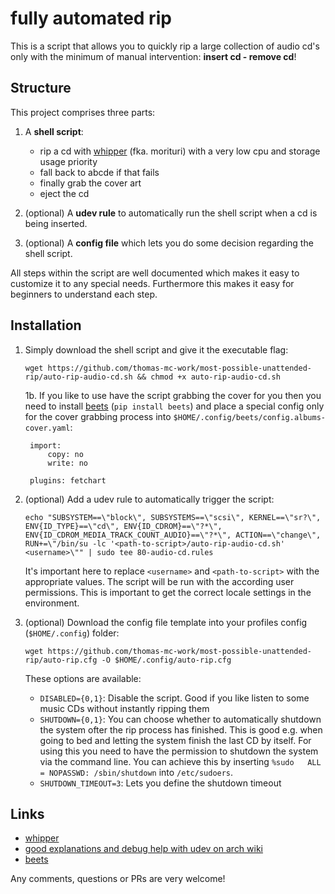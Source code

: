 # fully automated rip

This is a script that allows you to quickly rip a large collection of audio cd's only with the minimum of manual intervention: __insert cd - remove cd__!

## Structure

This project comprises three parts:

1. A __shell script__:
    - rip a cd with [whipper](https://github.com/JoeLametta/whipper) (fka. morituri) with a very low cpu and storage usage priority
    - fall back to abcde if that fails
    - finally grab the cover art
    - eject the cd

2. (optional) A __udev rule__ to automatically run the shell script when a cd is being inserted.

3. (optional) A __config file__ which lets you do some decision regarding the shell script.

All steps within the script are well documented which makes it easy to customize it to any special needs. Furthermore this makes it easy for beginners to understand each step.

## Installation

1. Simply download the shell script and give it the executable flag:
    
    `wget https://github.com/thomas-mc-work/most-possible-unattended-rip/auto-rip-audio-cd.sh && chmod +x auto-rip-audio-cd.sh`
    
    1b. If you like to use have the script grabbing the cover for you then you need to install [beets](http://beets.io/) (`pip install beets`) and place a special config only for the cover grabbing process into `$HOME/.config/beets/config.albums-cover.yaml`:
    
        import:
            copy: no
            write: no
        
        plugins: fetchart

2. (optional) Add a udev rule to automatically trigger the script:

    `echo "SUBSYSTEM==\"block\", SUBSYSTEMS==\"scsi\", KERNEL==\"sr?\", ENV{ID_TYPE}==\"cd\", ENV{ID_CDROM}==\"?*\", ENV{ID_CDROM_MEDIA_TRACK_COUNT_AUDIO}==\"?*\", ACTION==\"change\", RUN+=\"/bin/su -lc '<path-to-script>/auto-rip-audio-cd.sh' <username>\"" | sudo tee 80-audio-cd.rules`

    It's important here to replace `<username>` and `<path-to-script>` with the appropriate values. The script will be run with the according user permissions. This is important to get the correct locale settings in the environment.

3. (optional) Download the config file template into your profiles config (`$HOME/.config`) folder:

    `wget https://github.com/thomas-mc-work/most-possible-unattended-rip/auto-rip.cfg -O $HOME/.config/auto-rip.cfg`

    These options are available:

    - `DISABLED={0,1}`: Disable the script. Good if you like listen to some music CDs without instantly ripping them
    - `SHUTDOWN={0,1}`: You can choose whether to automatically shutdown the system ofter the rip process has finished. This is good e.g. when going to bed and letting the system finish the last CD by itself. For using this you need to have the permission to shutdown the system via the command line. You can achieve this by inserting `%sudo   ALL = NOPASSWD: /sbin/shutdown` into `/etc/sudoers`.
    - `SHUTDOWN_TIMEOUT=3`: Lets you define the shutdown timeout

## Links

- [whipper](https://github.com/JoeLametta/whipper)
- [good explanations and debug help with udev on arch wiki](https://wiki.archlinux.org/index.php/udev)
- [beets](http://beets.io/)

Any comments, questions or PRs are very welcome!